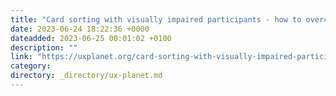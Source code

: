 ```yaml
---
title: "Card sorting with visually impaired participants - how to overcome accessibility barriers"
date: 2023-06-24 18:22:36 +0000
dateadded: 2023-06-25 00:01:02 +0100
description: ""
link: "https://uxplanet.org/card-sorting-with-visually-impaired-participants-how-to-overcome-accessibility-barriers-cc250da52dc9?source=rss----819cc2aaeee0---4"
category:
directory: _directory/ux-planet.md
---
```

